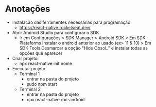 # Anotações

- Instalação das ferramentes necessárias para programação:
	- https://react-native.rocketseat.dev/
- Abrir Android Studio para configurar o SDK
	- Ir em Configurações > SDK Manager > Android SDK > Em SDK Plataforms Instalar o android anterior ao usado (ex> 11 & 10) > Em SDK Tools Desmarcar  a opção "Hide Obsol.." e instalar todas as opções que aparecer
- Criar projeto: 
	- npx react-native init nome
- Executar projeto:
	- Terminal 1
		- entrar na pasta do projeto
		- sudo npm start
	- Terminal 2
		- entrar na pasta do projeto
		- npx react-native run-android
